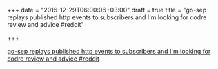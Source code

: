 +++
date = "2016-12-29T06:00:06+03:00"
draft = true
title = "go-sep replays published http events to subscribers and I'm looking for codre review and advice  #reddit"

+++

<p><a href="https://t.co/Hsgz5mOmkP">go-sep replays published http events to subscribers and I'm looking for codre review and advice  #reddit</a></p>

